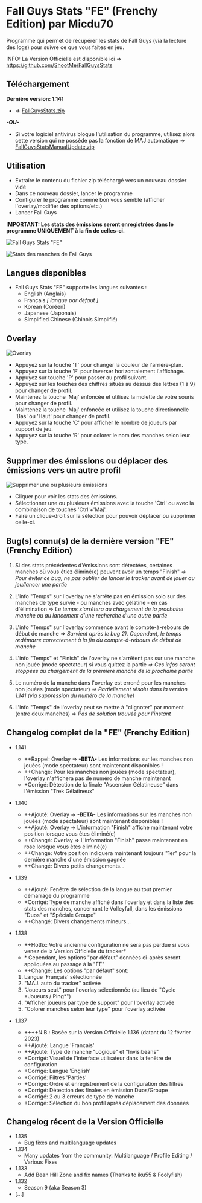 # Fall Guys Stats "FE" (Frenchy Edition) par Micdu70
Programme qui permet de récupérer les stats de Fall Guys (via la lecture des logs) pour suivre ce que vous faites en jeu.

INFO: La Version Officielle est disponible ici => https://github.com/ShootMe/FallGuysStats

## Téléchargement
**Dernière version: 1.141**

  - => [FallGuysStats.zip](https://raw.githubusercontent.com/Micdu70/FallGuysStats/master/FallGuysStats.zip)

***-OU-***

  - Si votre logiciel antivirus bloque l'utilisation du programme, utilisez alors cette version qui ne possède pas la fonction de MAJ automatique => [FallGuysStatsManualUpdate.zip](https://raw.githubusercontent.com/Micdu70/FallGuysStats/master/FallGuysStatsManualUpdate.zip)
  
## Utilisation
  - Extraire le contenu du fichier zip téléchargé vers un nouveau dossier vide
  - Dans ce nouveau dossier, lancer le programme
  - Configurer le programme comme bon vous semble (afficher l'overlay/modifier des options/etc.)
  - Lancer Fall Guys
 
 **IMPORTANT: Les stats des émissions seront enregistrées dans le programme UNIQUEMENT à la fin de celles-ci.**

![Fall Guys Stats "FE"](https://raw.githubusercontent.com/Micdu70/FallGuysStats/master/Properties/mainWindow.png)

![Stats des manches de Fall Guys](https://raw.githubusercontent.com/Micdu70/FallGuysStats/master/Properties/levelWindow.png)

## Langues disponibles
  - Fall Guys Stats "FE" supporte les langues suivantes :
    - English (Anglais)
    - Français *[ langue par défaut ]*
    - Korean (Coréen)
    - Japanese (Japonais)
    - Simplified Chinese (Chinois Simplifié)

## Overlay
![Overlay](https://raw.githubusercontent.com/Micdu70/FallGuysStats/master/Properties/overlay.png)

  - Appuyez sur la touche 'T' pour changer la couleur de l'arrière-plan.
  - Appuyez sur la touche 'F' pour inverser horizontalement l'affichage.
  - Appuyez sur touche 'P' pour passer au profil suivant.
  - Appuyez sur les touches des chiffres situés au dessus des lettres (1 à 9) pour changer de profil.
  - Maintenez la touche 'Maj' enfoncée et utilisez la molette de votre souris pour changer de profil.
  - Maintenez la touche 'Maj' enfoncée et utilisez la touche directionnelle 'Bas' ou 'Haut' pour changer de profil.
  - Appuyez sur la touche 'C' pour afficher le nombre de joueurs par support de jeu.
  - Appuyez sur la touche 'R' pour colorer le nom des manches selon leur type.

## Supprimer des émissions ou déplacer des émissions vers un autre profil
![Supprimer une ou plusieurs émissions](https://raw.githubusercontent.com/Micdu70/FallGuysStats/master/Properties/showsWindow.png)

  - Cliquer pour voir les stats des émissions.
  - Sélectionner une ou plusieurs émissions avec la touche 'Ctrl' ou avec la combinaison de touches 'Ctrl'+'Maj'.
  - Faire un clique-droit sur la sélection pour pouvoir déplacer ou supprimer celle-ci.

## Bug(s) connu(s) de la dernière version "FE" (Frenchy Edition)
  1) Si des stats précédentes d'émissions sont détectées, certaines manches où vous êtiez éliminé(e) peuvent avoir un temps "Finish"
    *=> Pour éviter ce bug, ne pas oublier de lancer le tracker avant de jouer au jeu/lancer une partie*

  2) L'info "Temps" sur l'overlay ne s'arrête pas en émission solo sur des manches de type survie - ou manches avec gélatine - en cas d'élimination
    *=> Le temps s'arrêtera au chargement de la prochaine manche ou au lancement d'une recherche d'une autre partie*
	
  3) L'info "Temps" sur l'overlay commence avant le compte-à-rebours de début de manche
    *=> Survient après le bug 2). Cependant, le temps redémarre correctement à la fin du compte-à-rebours de début de manche*
	
  4) L'info "Temps" et "Finish" de l'overlay ne s'arrêtent pas sur une manche non jouée (mode spectateur) si vous quittez la partie
    *=> Ces infos seront stoppées au chargement de la première manche de la prochaine partie*
	
  5) Le numéro de la manche dans l'overlay est erroné pour les manches non jouées (mode spectateur)
    *=> Partiellement résolu dans la version 1.141 (via suppression du numéro de la manche)*
	
  6) L'info "Temps" de l'overlay peut se mettre à "clignoter" par moment (entre deux manches)
    *=> Pas de solution trouvée pour l'instant*

## Changelog complet de la "FE" (Frenchy Edition)
  - 1.141
    - ++Rappel: Overlay => **-BETA-** Les informations sur les manches non jouées (mode spectateur) sont maintenant disponibles !
	- ++Changé: Pour les manches non jouées (mode spectateur), l'overlay n'affichera pas de numéro de manche maintenant
	- +Corrigé: Détection de la finale "Ascension Gélatineuse" dans l'émission "Trek Gélatineux"
  - 1.140
    - ++Ajouté: Overlay => **-BETA-** Les informations sur les manches non jouées (mode spectateur) sont maintenant disponibles !
    - ++Ajouté: Overlay => L'information "Finish" affiche maintenant votre position lorsque vous êtes éliminé(e)
    - ++Changé: Overlay => L'information "Finish" passe maintenant en rose lorsque vous êtes éliminé(e)
    - ++Changé: Votre position indiquera maintenant toujours "1er" pour la dernière manche d'une émission gagnée
    - ++Changé: Divers petits changements...
  - 1.139
    - ++Ajouté: Fenêtre de sélection de la langue au tout premier démarrage du programme
	- +Corrigé: Type de manche affiché dans l'overlay et dans la liste des stats des manches, concernant le Volleyfall, dans les émissions "Duos" et "Spéciale Groupe"
	- ++Changé: Divers changements mineurs...
  - 1.138
    - ++Hotfix: Votre ancienne configuration ne sera pas perdue si vous venez de la Version Officielle du tracker\*
	- \* Cependant, les options "par défaut" données ci-après seront appliquées au passage à la "FE"
    - ++Changé: Les options "par défaut" sont:
	1) Langue 'Français' sélectionnée
	2) "MAJ. auto du tracker" activée
	3) "Joueurs seul." pour l'overlay sélectionnée (au lieu de "Cycle \*Joueurs / Ping\*")
	4) "Afficher joueurs par type de support" pour l'overlay activée
	5) "Colorer manches selon leur type" pour l'overlay activée

  - 1.137
    - ++++N.B.: Basée sur la Version Officielle 1.136 (datant du 12 février 2023)
	- ++Ajouté: Langue 'Français'
	- ++Ajouté: Type de manche "Logique" et "Invisibeans"
	- +Corrigé: Visuel de l'interface utilisateur dans la fenêtre de configuration
	- +Corrigé: Langue 'English'
	- +Corrigé: Filtres 'Parties'
	- +Corrigé: Ordre et enregistrement de la configuration des filtres
	- +Corrigé: Détection des finales en émission Duos/Groupe
	- +Corrigé: 2 ou 3 erreurs de type de manche
	- +Corrigé: Sélection du bon profil après déplacement des données

## Changelog récent de la Version Officielle
  - 1.135
    - Bug fixes and multilanguage updates
  - 1.134
    - Many updates from the community. Multilanguage / Profile Editing / Various Fixes
  - 1.133
    - Add Bean Hill Zone and fix names (Thanks to iku55 & Foolyfish)
  - 1.132
    - Season 9 (aka Season 3)
  - [...]
